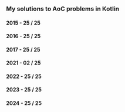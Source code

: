### My solutions to AoC problems in Kotlin


#### 2015 - 25 / 25
#### 2016 - 25 / 25
#### 2017 - 25 / 25
#### 2021 - 02 / 25
#### 2022 - 25 / 25
#### 2023 - 25 / 25
#### 2024 - 25 / 25

